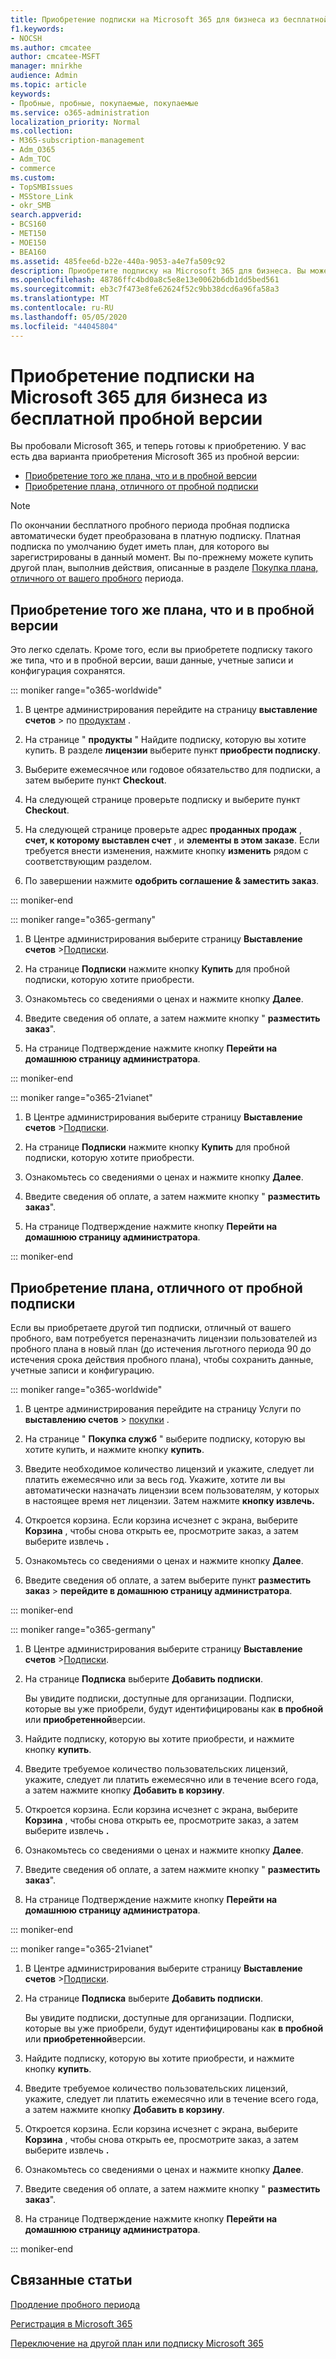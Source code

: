 ```yaml
---
title: Приобретение подписки на Microsoft 365 для бизнеса из бесплатной пробной версии
f1.keywords:
- NOCSH
ms.author: cmcatee
author: cmcatee-MSFT
manager: mnirkhe
audience: Admin
ms.topic: article
keywords:
- Пробные, пробные, покупаемые, покупаемые
ms.service: o365-administration
localization_priority: Normal
ms.collection:
- M365-subscription-management
- Adm_O365
- Adm_TOC
- commerce
ms.custom:
- TopSMBIssues
- MSStore_Link
- okr_SMB
search.appverid:
- BCS160
- MET150
- MOE150
- BEA160
ms.assetid: 485fee6d-b22e-440a-9053-a4e7fa509c92
description: Приобретите подписку на Microsoft 365 для бизнеса. Вы можете купить тот же тип подписки, который вы пробовали, или другой план.
ms.openlocfilehash: 48786ffc4bd0a8c5e8e13e0062b6db1dd5bed561
ms.sourcegitcommit: eb3c7f473e8fe62624f52c9bb38dcd6a96fa58a3
ms.translationtype: MT
ms.contentlocale: ru-RU
ms.lasthandoff: 05/05/2020
ms.locfileid: "44045804"
---
```

# <a name="buy-a-subscription-to-microsoft-365-for-business-from-your-free-trial"></a>Приобретение подписки на Microsoft 365 для бизнеса из бесплатной пробной версии

Вы пробовали Microsoft 365, и теперь готовы к приобретению. У вас есть два варианта приобретения Microsoft 365 из пробной версии:
  
- [Приобретение того же плана, что и в пробной версии](#buy-the-same-plan-as-your-trial)
- [Приобретение плана, отличного от пробной подписки](#buy-a-different-plan-than-your-trial)

> [!NOTE]
> По окончании бесплатного пробного периода пробная подписка автоматически будет преобразована в платную подписку. Платная подписка по умолчанию будет иметь план, для которого вы зарегистрированы в данный момент. Вы по-прежнему можете купить другой план, выполнив действия, описанные в разделе [Покупка плана, отличного от вашего пробного](#buy-a-different-plan-than-your-trial) периода.

## <a name="buy-the-same-plan-as-your-trial"></a>Приобретение того же плана, что и в пробной версии

Это легко сделать. Кроме того, если вы приобретете подписку такого же типа, что и в пробной версии, ваши данные, учетные записи и конфигурация сохранятся.

::: moniker range="o365-worldwide"

1. В центре администрирования перейдите на страницу **выставление счетов** \> по <a href="https://go.microsoft.com/fwlink/p/?linkid=842054" target="_blank">продуктам</a> .

2. На странице " **продукты** " Найдите подписку, которую вы хотите купить. В разделе **лицензии** выберите пункт **приобрести подписку**.

3. Выберите ежемесячное или годовое обязательство для подписки, а затем выберите пункт **Checkout**.

4. На следующей странице проверьте подписку и выберите пункт **Checkout**.

5. На следующей странице проверьте адрес **проданных продаж** , **счет, к которому выставлен счет** , и **элементы в этом заказе**. Если требуется внести изменения, нажмите кнопку **изменить** рядом с соответствующим разделом.

6. По завершении нажмите **одобрить соглашение & заместить заказ**.

::: moniker-end

::: moniker range="o365-germany"

1. В Центре администрирования выберите страницу **Выставление счетов** \><a href="https://go.microsoft.com/fwlink/p/?linkid=847745" target="_blank">Подписки</a>.

2. На странице **Подписки** нажмите кнопку **Купить** для пробной подписки, которую хотите приобрести.

3. Ознакомьтесь со сведениями о ценах и нажмите кнопку **Далее**.

4. Введите сведения об оплате, а затем нажмите кнопку " **разместить заказ**".

5. На странице Подтверждение нажмите кнопку **Перейти на домашнюю страницу администратора**.

::: moniker-end

::: moniker range="o365-21vianet"

1. В Центре администрирования выберите страницу **Выставление счетов** \><a href="https://go.microsoft.com/fwlink/p/?linkid=850626" target="_blank">Подписки</a>.

2. На странице **Подписки** нажмите кнопку **Купить** для пробной подписки, которую хотите приобрести.

3. Ознакомьтесь со сведениями о ценах и нажмите кнопку **Далее**.

4. Введите сведения об оплате, а затем нажмите кнопку " **разместить заказ**".

5. На странице Подтверждение нажмите кнопку **Перейти на домашнюю страницу администратора**.

::: moniker-end

## <a name="buy-a-different-plan-than-your-trial"></a>Приобретение плана, отличного от пробной подписки

Если вы приобретаете другой тип подписки, отличный от вашего пробного, вам потребуется переназначить лицензии пользователей из пробного плана в новый план (до истечения льготного периода 90 до истечения срока действия пробного плана), чтобы сохранить данные, учетные записи и конфигурацию.

::: moniker range="o365-worldwide"


1. В центре администрирования перейдите на страницу Услуги по **выставлению счетов** \> <a href="https://go.microsoft.com/fwlink/p/?linkid=868433" target="_blank">покупки</a> .

2. На странице " **Покупка служб** " выберите подписку, которую вы хотите купить, и нажмите кнопку **купить**.

3. Введите необходимое количество лицензий и укажите, следует ли платить ежемесячно или за весь год. Укажите, хотите ли вы автоматически назначать лицензии всем пользователям, у которых в настоящее время нет лицензии. Затем нажмите **кнопку извлечь.**

4. Откроется корзина. Если корзина исчезнет с экрана, выберите **Корзина** , чтобы снова открыть ее, просмотрите заказ, а затем выберите извлечь **.**

5. Ознакомьтесь со сведениями о ценах и нажмите кнопку **Далее**.

6. Введите сведения об оплате, а затем выберите пункт **разместить заказ** \> **перейдите в домашнюю страницу администратора**.

::: moniker-end

::: moniker range="o365-germany"

1. В Центре администрирования выберите страницу **Выставление счетов** \><a href="https://go.microsoft.com/fwlink/p/?linkid=847745" target="_blank">Подписки</a>.

2. На странице **Подписка** выберите **Добавить подписки**.

    Вы увидите подписки, доступные для организации. Подписки, которые вы уже приобрели, будут идентифицированы как **в пробной** или **приобретенной**версии.
  
3. Найдите подписку, которую вы хотите приобрести, и нажмите кнопку **купить**.
  
4. Введите требуемое количество пользовательских лицензий, укажите, следует ли платить ежемесячно или в течение всего года, а затем нажмите кнопку **Добавить в корзину**.

5. Откроется корзина. Если корзина исчезнет с экрана, выберите **Корзина** , чтобы снова открыть ее, просмотрите заказ, а затем выберите извлечь **.**

6. Ознакомьтесь со сведениями о ценах и нажмите кнопку **Далее**.

7. Введите сведения об оплате, а затем нажмите кнопку " **разместить заказ**".

8. На странице Подтверждение нажмите кнопку **Перейти на домашнюю страницу администратора**.

::: moniker-end

::: moniker range="o365-21vianet"


1. В Центре администрирования выберите страницу **Выставление счетов** \><a href="https://go.microsoft.com/fwlink/p/?linkid=850626" target="_blank">Подписки</a>.

2. На странице **Подписка** выберите **Добавить подписки**.

    Вы увидите подписки, доступные для организации. Подписки, которые вы уже приобрели, будут идентифицированы как **в пробной** или **приобретенной**версии.
  
3. Найдите подписку, которую вы хотите приобрести, и нажмите кнопку **купить**.
  
4. Введите требуемое количество пользовательских лицензий, укажите, следует ли платить ежемесячно или в течение всего года, а затем нажмите кнопку **Добавить в корзину**.

5. Откроется корзина. Если корзина исчезнет с экрана, выберите **Корзина** , чтобы снова открыть ее, просмотрите заказ, а затем выберите извлечь **.**

6. Ознакомьтесь со сведениями о ценах и нажмите кнопку **Далее**.

7. Введите сведения об оплате, а затем нажмите кнопку " **разместить заказ**".

8. На странице Подтверждение нажмите кнопку **Перейти на домашнюю страницу администратора**.

::: moniker-end


## <a name="related-articles"></a>Связанные статьи

[Продление пробного периода](extend-your-trial.md)
  
[Регистрация в Microsoft 365](../admin/admin-overview/sign-up-for-office-365.md)
  
[Переключение на другой план или подписку Microsoft 365](subscriptions/switch-to-a-different-plan.md)